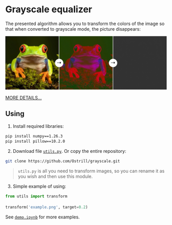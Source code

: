 # Grayscale equalizer

The presented algorithm allows you to transform the colors of the image so that when converted to grayscale mode, the picture disappears:

![example](docs/assets/example.jpg)

[MORE DETAILS...](docs/EN/info.md)


## Using
1. Install required libraries:
```bash
pip install numpy==1.26.3
pip install pillow==10.2.0
```

2. Download file [`utils.py`](https://github.com/Ostrill/grayscale/blob/main/utils.py). Or copy the entire repository:
```bash
git clone https://github.com/Ostrill/grayscale.git
```
> `utils.py` is all you need to transform images, so you can rename it as you wish and then use this module.

3. Simple example of using:
```Python
from utils import transform

transform('example.png', target=0.2)
```

See [`demo.ipynb`](docs/EN/demo.ipynb) for more examples.